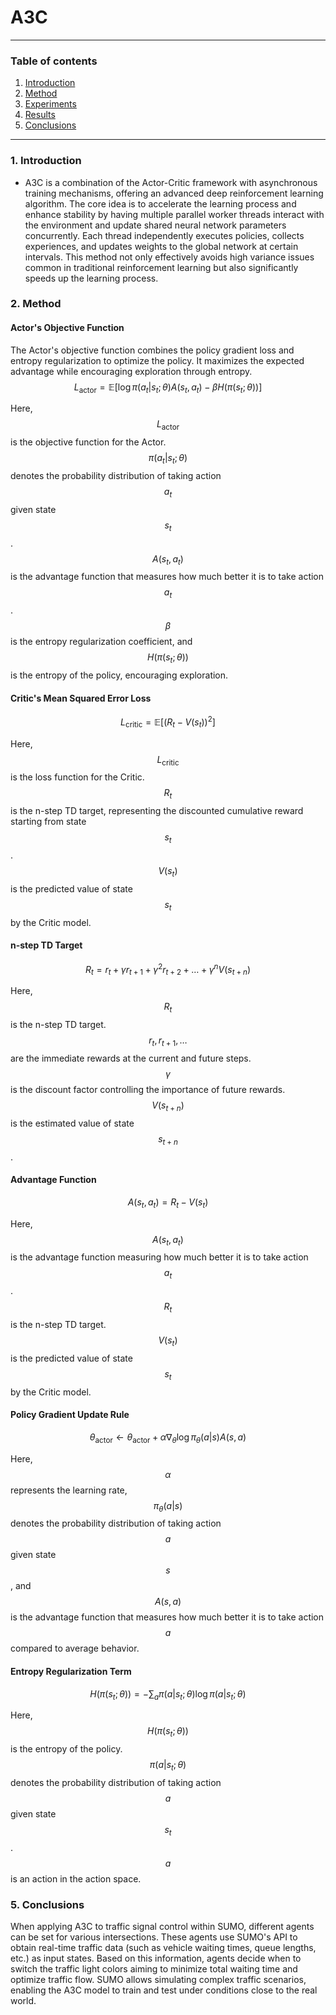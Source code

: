 # A3C

---

### Table of contents 
1. [Introduction](#1-introduction)
2. [Method](#2-method)
3. [Experiments](#3-experiments)
4. [Results](#4-results)
5. [Conclusions](#5-conclusions)

---
### 1. Introduction 
- A3C is a combination of the Actor-Critic framework with asynchronous training mechanisms, offering an advanced deep reinforcement learning algorithm. The core idea is to accelerate the learning process and enhance stability by having multiple parallel worker threads interact with the environment and update shared neural network parameters concurrently. Each thread independently executes policies, collects experiences, and updates weights to the global network at certain intervals. This method not only effectively avoids high variance issues common in traditional reinforcement learning but also significantly speeds up the learning process.

### 2. Method 

#### Actor's Objective Function
The Actor's objective function combines the policy gradient loss and entropy regularization to optimize the policy. It maximizes the expected advantage while encouraging exploration through entropy.
$$
L_{\text{actor}} = \mathbb{E} \left[ \log \pi(a_t | s_t; \theta) A(s_t, a_t) - \beta H(\pi(s_t; \theta)) \right]
$$

Here, $$L_{\text{actor}}$$ is the objective function for the Actor. $$\pi(a_t | s_t; \theta)$$ denotes the probability distribution of taking action $$a_t$$ given state $$s_t$$. $$A(s_t, a_t)$$ is the advantage function that measures how much better it is to take action $$a_t$$. $$\beta$$ is the entropy regularization coefficient, and $$H(\pi(s_t; \theta))$$ is the entropy of the policy, encouraging exploration.

#### Critic's Mean Squared Error Loss

$$
L_{\text{critic}} = \mathbb{E} \left[ (R_t - V(s_t))^2 \right]
$$

Here, $$L_{\text{critic}}$$ is the loss function for the Critic. $$R_t$$ is the n-step TD target, representing the discounted cumulative reward starting from state $$s_t$$. $$V(s_t)$$ is the predicted value of state $$s_t$$ by the Critic model.

#### n-step TD Target

$$
R_t = r_t + \gamma r_{t+1} + \gamma^2 r_{t+2} + \dots + \gamma^n V(s_{t+n})
$$

Here, $$R_t$$ is the n-step TD target. $$r_t, r_{t+1}, \dots$$ are the immediate rewards at the current and future steps. $$\gamma$$ is the discount factor controlling the importance of future rewards. $$V(s_{t+n})$$ is the estimated value of state $$s_{t+n}$$.

#### Advantage Function

$$
A(s_t, a_t) = R_t - V(s_t)
$$

Here, $$A(s_t, a_t)$$ is the advantage function measuring how much better it is to take action $$a_t$$. $$R_t$$ is the n-step TD target. $$V(s_t)$$ is the predicted value of state $$s_t$$ by the Critic model.

#### Policy Gradient Update Rule

$$
\theta_{\text{actor}} \leftarrow \theta_{\text{actor}} + \alpha \nabla_\theta \log \pi_\theta(a|s) A(s,a)
$$

Here, $$\alpha$$ represents the learning rate, $$\pi_\theta(a|s)$$ denotes the probability distribution of taking action $$a$$ given state $$s$$, and $$A(s,a)$$ is the advantage function that measures how much better it is to take action $$a$$ compared to average behavior.

#### Entropy Regularization Term

$$
H(\pi(s_t; \theta)) = -\sum_a \pi(a | s_t; \theta) \log \pi(a | s_t; \theta)
$$

Here, $$H(\pi(s_t; \theta))$$ is the entropy of the policy. $$\pi(a | s_t; \theta)$$ denotes the probability distribution of taking action $$a$$ given state $$s_t$$. $$a$$ is an action in the action space.


### 5. Conclusions 
When applying A3C to traffic signal control within SUMO, different agents can be set for various intersections. These agents use SUMO's API to obtain real-time traffic data (such as vehicle waiting times, queue lengths, etc.) as input states. Based on this information, agents decide when to switch the traffic light colors aiming to minimize total waiting time and optimize traffic flow. SUMO allows simulating complex traffic scenarios, enabling the A3C model to train and test under conditions close to the real world.
